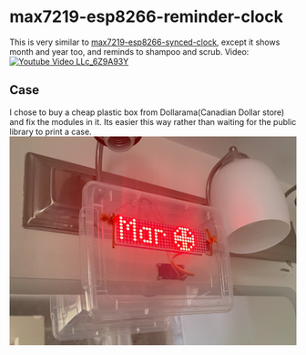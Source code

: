 # max7219-esp8266-reminder-clock
This is very similar to [max7219-esp8266-synced-clock](https://github.com/phoenixphoebus/diy-electronics/tree/main/max7219-esp8266-synced-clock), except it shows month and year too, and reminds to shampoo and scrub.
Video:
[![Youtube Video LLc_6Z9A93Y](https://img.youtube.com/vi/LLc_6Z9A93Y/0.jpg)](https://www.youtube.com/watch?v=LLc_6Z9A93Y)

## Case
I chose to buy a cheap plastic box from Dollarama(Canadian Dollar store) and fix the modules in it. 
Its easier this way rather than waiting for the public library to print a case.
![IMG_2856.jpg](docs/images/IMG_2856.jpg)